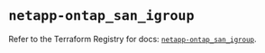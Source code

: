 # `netapp-ontap_san_igroup`

Refer to the Terraform Registry for docs: [`netapp-ontap_san_igroup`](https://registry.terraform.io/providers/netapp/netapp-ontap/2.3.0/docs/resources/san_igroup).
